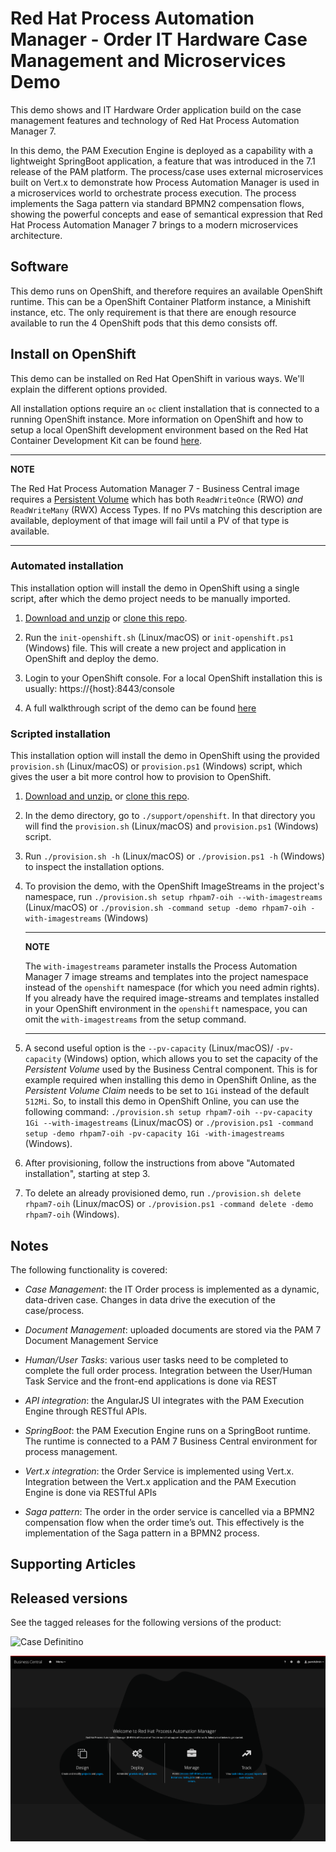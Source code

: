 Red Hat Process Automation Manager - Order IT Hardware Case Management and Microservices Demo
=============================

This demo shows and IT Hardware Order application build on the case management features and technology of Red Hat Process Automation Manager 7.

In this demo, the PAM Execution Engine is deployed as a capability with a lightweight SpringBoot application, a feature that was introduced in the 7.1 release of the PAM platform. The process/case uses external microservices built on Vert.x to demonstrate how Process Automation Manager is used in a microservices world to orchestrate process execution. The process implements the Saga pattern via standard BPMN2 compensation flows, showing the powerful concepts and ease of semantical expression that Red Hat Process Automation Manager 7 brings to a modern microservices architecture.

Software
--------
This demo runs on OpenShift, and therefore requires an available OpenShift runtime. This can be a OpenShift Container Platform instance, a Minishift instance, etc. The only requirement is that there are enough resource available to run the 4 OpenShift pods that this demo consists off.

Install on OpenShift
-------------------------------
This demo can be installed on Red Hat OpenShift in various ways. We'll explain the different options provided.

All installation options require an `oc` client installation that is connected to a running OpenShift instance. More information on OpenShift and how to setup a local OpenShift development environment based on the Red Hat Container Development Kit can be found [here](https://developers.redhat.com/products/cdk/overview/).

---
**NOTE**

The Red Hat Process Automation Manager 7 - Business Central image requires a [Persistent Volume](https://docs.openshift.com/container-platform/3.7/architecture/additional_concepts/storage.html) which has both `ReadWriteOnce` (RWO) *and* `ReadWriteMany` (RWX) Access Types. If no PVs matching this description are available, deployment of that image will fail until a PV of that type is available.

---

### Automated installation
This installation option will install the demo in OpenShift using a single script, after which the demo project needs to be manually imported.

1. [Download and unzip](https://github.com/jbossdemocentral/rhpam7-order-it-hw-demo/archive/master.zip) or [clone this repo](https://github.com/jbossdemocentral/rhpam7-order-it-hw-demo.git).

2. Run the `init-openshift.sh` (Linux/macOS) or `init-openshift.ps1` (Windows) file. This will create a new project and application in OpenShift and deploy the demo.

3. Login to your OpenShift console. For a local OpenShift installation this is usually: https://{host}:8443/console

4. A full walkthrough script of the demo can be found [here](https://docs.google.com/document/d/1K-qtGwmzjJTTu5MUQB7KtzY5Sr_LNRV1uNeOgThIRck)

### Scripted installation
This installation option will install the demo in OpenShift using the provided `provision.sh` (Linux/macOS) or `provision.ps1` (Windows) script, which gives the user a bit more control how to provision to OpenShift.

1. [Download and unzip.](https://github.com/jbossdemocentral/rhpam7-order-it-hw-demo/archive/master.zip) or [clone this repo](https://github.com/jbossdemocentral/rhpam7-order-it-hw-demo.git).

2. In the demo directory, go to `./support/openshift`. In that directory you will find the `provision.sh` (Linux/macOS) and `provision.ps1` (Windows) script.

3. Run `./provision.sh -h` (Linux/macOS) or `./provision.ps1 -h` (Windows) to inspect the installation options.

4. To provision the demo, with the OpenShift ImageStreams in the project's namespace, run `./provision.sh setup rhpam7-oih --with-imagestreams` (Linux/macOS) or `./provision.sh -command setup -demo rhpam7-oih -with-imagestreams` (Windows)

    ---
    **NOTE**

    The `with-imagestreams` parameter installs the Process Automation Manager 7 image streams and templates into the project namespace instead of the `openshift` namespace (for which you need admin rights). If you already have the required image-streams and templates installed in your OpenShift environment in the `openshift` namespace, you can omit the `with-imagestreams` from the setup command.

    ---

5. A second useful option is the `--pv-capacity` (Linux/macOS)/ `-pv-capacity` (Windows) option, which allows you to set the capacity of the _Persistent Volume_ used by the Business Central component. This is for example required when installing this demo in OpenShift Online, as the _Persistent Volume Claim_ needs to be set to `1Gi` instead of the default `512Mi`. So, to install this demo in OpenShift Online, you can use the following command: `./provision.sh setup rhpam7-oih --pv-capacity 1Gi --with-imagestreams` (Linux/macOS) or `./provision.ps1 -command setup -demo rhpam7-oih -pv-capacity 1Gi -with-imagestreams` (Windows).

6. After provisioning, follow the instructions from above "Automated installation", starting at step 3.

7. To delete an already provisioned demo, run `./provision.sh delete rhpam7-oih` (Linux/macOS) or `./provision.ps1 -command delete -demo rhpam7-oih` (Windows).

Notes
-----
The following functionality is covered:

- _Case Management_: the IT Order process is implemented as a dynamic, data-driven case. Changes in data drive the execution of the case/process.

- _Document Management_: uploaded documents are stored via the PAM 7 Document Management Service

- _Human/User Tasks_: various user tasks need to be completed to complete the full order process. Integration between the User/Human Task Service and the front-end applications is done via REST

- _API integration_: the AngularJS UI integrates with the PAM Execution Engine through RESTful APIs.

- _SpringBoot_: the PAM Execution Engine runs on a SpringBoot runtime. The runtime is connected to a PAM 7 Business Central environment for process management.

- _Vert.x integration_: the Order Service is implemented using Vert.x. Integration between the Vert.x application and the PAM Execution Engine is done via RESTful APIs

- _Saga pattern_: The order in the order service is cancelled via a BPMN2 compensation flow when the order time’s out. This effectively is the implementation of the Saga pattern in a BPMN2 process.


Supporting Articles
-------------------


Released versions
-----------------
See the tagged releases for the following versions of the product:


![Case Definitino](https://raw.githubusercontent.com/jbossdemocentral/rhpam7-order-it-hw-demo/master/docs/demo-images/oih-case-definition.png)

![RHPAM 7](https://raw.githubusercontent.com/jbossdemocentral/rhpam7-mortgage-demo/master/docs/demo-images/rhpam7.png)
